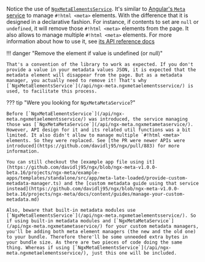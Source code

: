 Notice the use of [`NgxMetaElementsService`](/api/ngx-meta.ngxmetaelementsservice/). It's similar to [Angular's `Meta` service](https://angular.dev/api/platform-browser/Meta) to manage `#!html <meta>` elements. With the difference that it is designed in a declarative fashion. For instance, if contents to set are `null` or `undefined`, it will remove those `#!html <meta>` elements from the page. It also allows to manage multiple `#!html <meta>` elements. For more information about how to use it, see [its API reference docs](/api/ngx-meta.ngxmetaelementsservice.set/)

!!! danger "Remove the element if value is undefined (or null)"

    That's a convention of the library to work as expected. If you don't provide a value in your metadata values JSON, it is expected that the metadata element will disappear from the page. But as a metadata manager, you actually need to remove it! That's why [`NgxMetaElementsService`](/api/ngx-meta.ngxmetaelementsservice/) is used, to facilitate this process.

??? tip "Were you looking for `NgxMetaMetaService`?"

    Before [`NgxMetaElementsService`](/api/ngx-meta.ngxmetaelementsservice/) was introduced, the service managing those was [`NgxMetaMetaService`](/api/ngx-meta.ngxmetametaservice/). However, API design for it and its related util functions was a bit limited. It also didn't allow to manage multiple `#!html <meta>` elements. So they were replaced. See [the PR were newer APIs were introduced](https://github.com/davidlj95/ngx/pull/883) for more information.

    You can still checkout the [example app file using it](https://github.com/davidlj95/ngx/blob/ngx-meta-v1.0.0-beta.16/projects/ngx-meta/example-apps/templates/standalone/src/app/meta-late-loaded/provide-custom-metadata-manager.ts) and the [custom metadata guide using that service instead](https://github.com/davidlj95/ngx/blob/ngx-meta-v1.0.0-beta.16/projects/ngx-meta/docs/content/guides/manage-your-custom-metadata.md)

    Also, beware that built-in metadata modules use [`NgxMetaElementsService`](/api/ngx-meta.ngxmetaelementsservice/). So if using built-in metadata modules and [`NgxMetaMetaService`](/api/ngx-meta.ngxmetametaservice/) for your custom metadata managers, you'll be adding both meta element managers (the new and the old one) to your bundle. Therefore there'll be some unneeded extra bytes in your bundle size. As there are two pieces of code doing the same thing. Whereas if using [`NgxMetaElementsService`](/api/ngx-meta.ngxmetaelementsservice/), just this one will be included.
